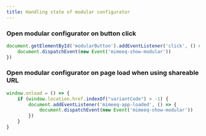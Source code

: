 ```yaml
---
title: Handling state of modular configurator
---
```


### Open modular configurator on button click

```js
document.getElementById('modularButton').addEventListener('click', () => {
    document.dispatchEvent(new Event('mimeeq-show-modular'))
})
```

### Open modular configurator on page load when using shareable URL

```js
window.onload = () => {
    if (window.location.href.indexOf("variantCode") > -1) {
        document.addEventListener('mimeeq-app-loaded', () => {
            document.dispatchEvent(new Event('mimeeq-show-modular'))
        })
    }
}
```
